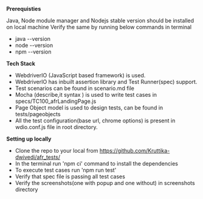 **Prerequisties**

Java, Node module manager and Nodejs stable version should be installed on local machine
Verify the same by running below commands in terminal

* java --version
* node --version
* npm --version


**Tech Stack**

* WebdriverIO (JavaScript based framework) is used.
* WebdriverIO has inbuilt assertion library and Test Runner(spec) support.
* Test scenarios can be found in scenario.md file
* Mocha (describe,it syntax ) is used to write test cases in specs/TC100_afrLandingPage.js
* Page Object model is used to design tests, can be found in tests/pageobjects
* All the test configuration(base url, chrome options) is present in wdio.conf.js file in root directory.


**Setting up locally**

* Clone the repo to your local from https://github.com/Kruttika-dwivedi/afr_tests/
* In the terminal run 'npm ci' command to install the dependencies
* To execute test cases run 'npm run test'
* Verify that spec file is passing all test cases
* Verify the screenshots(one with popup and one without) in screenshots directory
